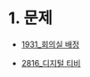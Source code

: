 # 1. 문제

- [1931_회의실 배정](https://www.acmicpc.net/problem/1931)

- [2816_디지털 티비](https://www.acmicpc.net/problem/2816)

  